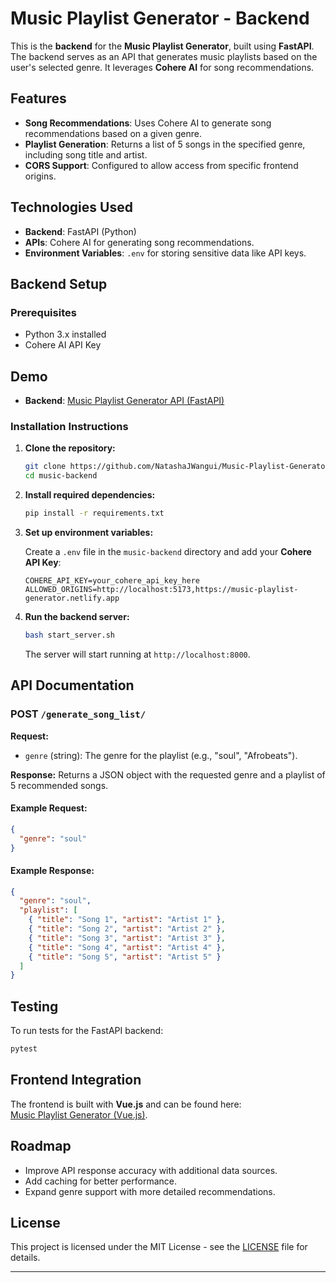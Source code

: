 # Music Playlist Generator - Backend

This is the **backend** for the **Music Playlist Generator**, built using **FastAPI**. The backend serves as an API that generates music playlists based on the user's selected genre. It leverages **Cohere AI** for song recommendations.

## Features

- **Song Recommendations**: Uses Cohere AI to generate song recommendations based on a given genre.
- **Playlist Generation**: Returns a list of 5 songs in the specified genre, including song title and artist.
- **CORS Support**: Configured to allow access from specific frontend origins.

## Technologies Used

- **Backend**: FastAPI (Python)
- **APIs**: Cohere AI for generating song recommendations.
- **Environment Variables**: `.env` for storing sensitive data like API keys.

## Backend Setup

### Prerequisites

- Python 3.x installed
- Cohere AI API Key

## Demo
- **Backend**: [Music Playlist Generator API (FastAPI)](https://music-playlist-generator-backend.onrender.com)

### Installation Instructions

1. **Clone the repository:**

    ```bash
    git clone https://github.com/NatashaJWangui/Music-Playlist-Generator-Backend.git
    cd music-backend
    ```

2. **Install required dependencies:**

    ```bash
    pip install -r requirements.txt
    ```

3. **Set up environment variables:**

   Create a `.env` file in the `music-backend` directory and add your **Cohere API Key**:

    ```env
    COHERE_API_KEY=your_cohere_api_key_here
    ALLOWED_ORIGINS=http://localhost:5173,https://music-playlist-generator.netlify.app
    ```

4. **Run the backend server:**

    ```bash
    bash start_server.sh
    ```

    The server will start running at `http://localhost:8000`.


## API Documentation

### POST `/generate_song_list/`

**Request:**
- `genre` (string): The genre for the playlist (e.g., "soul", "Afrobeats").

**Response:**
Returns a JSON object with the requested genre and a playlist of 5 recommended songs.

#### Example Request:

```json
{
  "genre": "soul"
}
```

#### Example Response:

```json
{
  "genre": "soul",
  "playlist": [
    { "title": "Song 1", "artist": "Artist 1" },
    { "title": "Song 2", "artist": "Artist 2" },
    { "title": "Song 3", "artist": "Artist 3" },
    { "title": "Song 4", "artist": "Artist 4" },
    { "title": "Song 5", "artist": "Artist 5" }
  ]
}
```

## Testing

To run tests for the FastAPI backend:

```bash
pytest
```

## Frontend Integration

The frontend is built with **Vue.js** and can be found here:  
[Music Playlist Generator (Vue.js)](https://github.com/NatashaJWangui/Music-Playlist-Generator.git).

## Roadmap

- Improve API response accuracy with additional data sources.
- Add caching for better performance.
- Expand genre support with more detailed recommendations.

## License

This project is licensed under the MIT License - see the [LICENSE](LICENSE) file for details.

---
